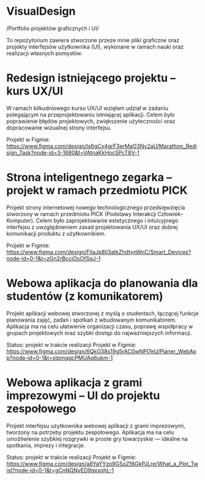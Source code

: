 # VisualDesign
  /Portfolio projektów graficznych i UI/

  To repozytorium zawiera stworzone przeze mnie pliki graficzne oraz projekty interfejsów użytkownika (UI), wykonane w ramach nauki oraz realizacji własnych pomysłów.

# Redesign istniejącego projektu – kurs UX/UI

  W ramach kilkudniowego kursu UX/UI wzięłam udział w zadaniu polegającym na przeprojektowaniu istniejącej aplikacji. Celem było poprawienie błędów projektowych,   zwiększenie użyteczności oraz dopracowanie wizualnej strony interfejsu.
  
  Projekt w Figmie:  https://www.figma.com/design/Is6gCx4grF3erMaO3Nv2aU/Marathon_Redisign_Task?node-id=3-1680&t=VAtnaKkHocSPcT8V-1

# Strona inteligentnego zegarka – projekt w ramach przedmiotu PICK

  Projekt strony internetowej nowego technologicznego przedsięwzięcia stworzony w ramach przedmiotu PICK (Podstawy Interakcji Człowiek–Komputer). Celem było zaprojektowanie estetycznego i intuicyjnego interfejsu z uwzględnieniem zasad projektowania UX/UI oraz dobrej komunikacji produktu z użytkownikiem.

  Projekt w Figmie:  https://www.figma.com/design/FllaJp8Ij3atkZhdtynWnC/Smart_Devices?node-id=0-1&t=zGn2rBccjOsOfSqJ-1

# Webowa aplikacja do planowania dla studentów (z komunikatorem)

  Projekt aplikacji webowej stworzonej z myślą o studentach, łączącej funkcje planowania zajęć, zadań i spotkań z wbudowanym komunikatorem. Aplikacja ma na celu ułatwienie organizacji czasu, poprawę współpracy w grupach projektowych oraz szybki dostęp do najważniejszych informacji.

  Status: projekt w trakcie realizacji
  Projekt w Figmie:  https://www.figma.com/design/6QkG38s19g5rAC0wNPI7eU/Planer_WebApp?node-id=0-1&t=stpmqgcPMUAq6ukm-1

# Webowa aplikacja z grami imprezowymi – UI do projektu zespołowego

  Projekt interfejsu użytkownika webowej aplikacji z grami imprezowymi, tworzony na potrzeby projektu zespołowego. Aplikacja ma na celu umożliwienie szybkiej rozgrywki w proste gry towarzyskie — idealne na spotkania, imprezy i integracje.

  Status: projekt w trakcie realizacji
  Projekt w Figmie: https://www.figma.com/design/a8YaYYzo9GSoZf8GkPJLre/What_a_Plot_Twist?node-id=0-1&t=gCnNQNvED9qxxohL-1

    
